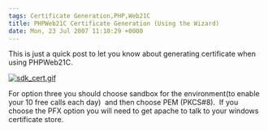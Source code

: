 ```yaml
---
tags: Certificate Generation,PHP,Web21C
title: PHPWeb21C Certificate Generation (Using the Wizard)
date: Mon, 23 Jul 2007 11:10:29 +0000
---
```

This is just a quick post to let you know about generating certificate when using PHPWeb21C.  
  
[![sdk_cert.gif](http://simonmcmanus.files.wordpress.com/2007/07/sdk_cert.gif)](http://simonmcmanus.files.wordpress.com/2007/07/sdk_cert.gif "sdk_cert.gif")  
  
For option three you should choose sandbox for the environment(to enable your 10 free calls each day)  and then choose PEM (PKCS#8).  If you choose the PFX option you will need to get apache to talk to your windows certificate store.
